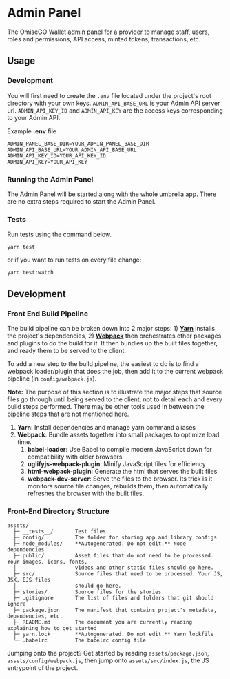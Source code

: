 # Admin Panel

The OmiseGO Wallet admin panel for a provider to manage staff, users, roles and permissions,
API access, minted tokens, transactions, etc.

## Usage

### Development

You will first need to create the `.env` file located under the project's root directory
with your own keys. `ADMIN_API_BASE_URL` is your Admin API server url. `ADMIN_API_KEY_ID` and
`ADMIN_API_KEY` are the access keys corresponding to your Admin API.

Example **.env** file
```
ADMIN_PANEL_BASE_DIR=YOUR_ADMIN_PANEL_BASE_DIR
ADMIN_API_BASE_URL=YOUR_ADMIN_API_BASE_URL
ADMIN_API_KEY_ID=YOUR_API_KEY_ID
ADMIN_API_KEY=YOUR_API_KEY
```

### Running the Admin Panel

The Admin Panel will be started along with the whole umbrella app.
There are no extra steps required to start the Admin Panel.

### Tests

Run tests using the command below.

```shell
yarn test
```

or if you want to run tests on every file change:

```shell
yarn test:watch
```

## Development

### Front End Build Pipeline

The build pipeline can be broken down into 2 major steps: 1) **[Yarn](https://yarnpkg.com)**
installs the project's dependencies, 2) **[Webpack](https://webpack.js.org)** then orchestrates
other packages and plugins to do the build for it. It then bundles up the built files together,
and ready them to be served to the client.

To add a new step to the build pipeline, the easiest to do is to find a webpack loader/plugin
that does the job, then add it to the current webpack pipeline (in `config/webpack.js`).

**Note:** The purpose of this section is to illustrate the major steps that source files go through
until being served to the client, not to detail each and every build steps performed. There may be
other tools used in between the pipeline steps that are not mentioned here.

1. **Yarn**: Install dependencies and manage yarn command aliases
2. **Webpack**: Bundle assets together into small packages to optimize load time.
    1. **babel-loader**: Use Babel to compile modern JavaScript down for compatibility
    with older browsers
    2. **uglifyjs-webpack-plugin**: Minify JavaScript files for efficiency
    3. **html-webpack-plugin**: Generate the html that serves the built files
    4. **webpack-dev-server**: Serve the files to the browser. Its trick is it monitors source file
    changes, rebuilds them, then automatically refreshes the browser with the built files.

### Front-End Directory Structure

```text
assets/
  ├─ __tests__/       Test files.
  ├─ config/          The folder for storing app and library configs
  ├─ node_modules/    **Autogenerated. Do not edit.** Node dependencies
  ├─ public/          Asset files that do not need to be processed. Your images, icons, fonts,
  │                   videos and other static files should go here.
  ├─ src/             Source files that need to be processed. Your JS, JSX, EJS files
  │                   should go here.
  ├─ stories/         Source files for the stories.
  ├─ .gitignore       The list of files and folders that git should ignore
  ├─ package.json     The manifest that contains project's metadata, dependencies, etc.
  ├─ README.md        The document you are currently reading explaining how to get started
  ├─ yarn.lock        **Autogenerated. Do not edit.** Yarn lockfile
  └─ .babelrc         The babelrc config file
```

Jumping onto the project? Get started by reading `assets/package.json`, `assets/config/webpack.js`,
then jump onto `assets/src/index.js`, the JS entrypoint of the project.
